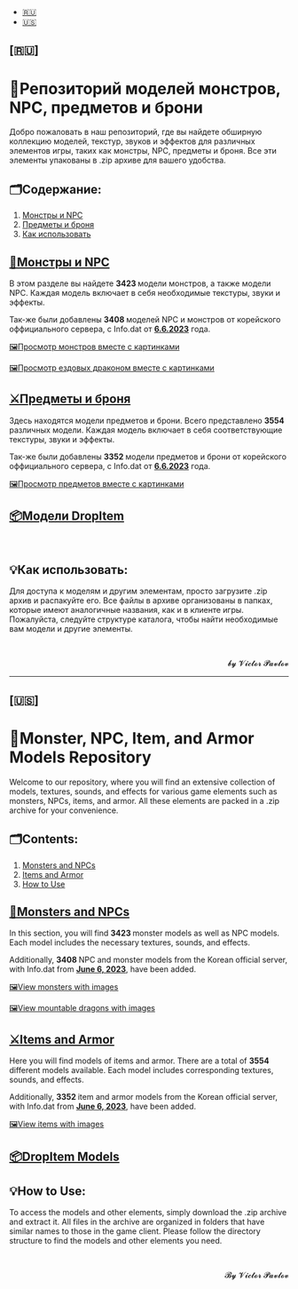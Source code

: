 <ul>
	<li><a href="#RUSSIAN">🇷🇺</a></li>
	<li><a href="#ENGLISH">🇺🇸</a></li>
</ul>

<h2>[🇷🇺]</h2>

<h1>📐Репозиторий моделей монстров, NPC, предметов и брони</h1>

<p>Добро пожаловать в наш репозиторий, где вы найдете обширную коллекцию моделей, текстур, звуков и эффектов для различных элементов игры, таких как монстры, NPC, предметы и броня. Все эти элементы упакованы в .zip архиве для вашего удобства.</p>

<h2>🗂️Содержание:</h2>

<ol>
	<li><a href="#монстры-и-npc">Монстры и NPC</a></li>
	<li><a href="#предметы-и-броня">Предметы и броня</a></li>
	<li><a href="#как-использовать">Как использовать</a></li>
</ol>

<h2><a href="https://github.com/Aksel911/R2-Textures/tree/main/--%3D%3DMONSTER%20ITEM%20ARMOR%20MODELS%20FULL%3D%3D--/%5BKOREA%20OFF%202023%5D%20%D0%9C%D0%BE%D0%B4%D0%B5%D0%BB%D0%B8%20%D0%BC%D0%BE%D0%BD%D1%81%D1%82%D1%80%D0%BE%D0%B2">🧌Монстры и NPC</a></h2>

<p>В этом разделе вы найдете <strong>3423 </strong>модели монстров, а также модели NPC. Каждая модель включает в себя необходимые текстуры, звуки и эффекты.</p>

<p>Так-же были добавлены <strong>3408 </strong>моделей NPC и монстров от корейского оффициального сервера, с Info.dat от <u><strong>6.6.2023</strong></u> года.</p>

<p><a href="https://github.com/Aksel911/R2-Textures/tree/main/--%3D%3DMONSTER%20ITEM%20ARMOR%20MODELS%20FULL%3D%3D--/%5BKOREA%20OFF%202023%5D%20Модели%20монстров/Список%20монстров%20с%20картинками"><u>🖼️Просмотр монстров вместе с картинками</u></a></p>

<p><a href="https://github.com/Aksel911/R2-Textures/tree/main/--%3D%3DMONSTER%20ITEM%20ARMOR%20MODELS%20FULL%3D%3D--/%5BKOREA%20OFF%202023%5D%20Ездовые%20драконы%20(t)"><u>🖼️Просмотр ездовых драконом вместе с картинками</u></a></p>

<h2><a href="https://github.com/Aksel911/R2-Textures/tree/main/--%3D%3DMONSTER%20ITEM%20ARMOR%20MODELS%20FULL%3D%3D--/%5BDISPEL%5D%20%D0%9C%D0%BE%D0%B4%D0%B5%D0%BB%D0%B8%20%D0%BF%D1%80%D0%B5%D0%B4%D0%BC%D0%B5%D1%82%D0%BE%D0%B2%20%D0%B8%20%D0%B1%D1%80%D0%BE%D0%BD%D0%B8">⚔️Предметы и броня</a></h2>

<p>Здесь находятся модели предметов и брони. Всего представлено <strong>3554 </strong>различных модели. Каждая модель включает в себя соответствующие текстуры, звуки и эффекты.</p>

<p>Так-же были добавлены <strong>3352 </strong>модели предметов и брони от корейского оффициального сервера, с Info.dat от <u><strong>6.6.2023</strong></u> года.</p>

<p><a href="https://github.com/Aksel911/R2-Textures/tree/main/--%3D%3DMONSTER%20ITEM%20ARMOR%20MODELS%20FULL%3D%3D--/%5BKOREA%20OFF%202023%5D%20Модели%20предметов%20и%20брони/Список%20предметов%20с%20картинками"><u>🖼️Просмотр предметов вместе с картинками</u></a></p>

<h2><a href="https://github.com/Aksel911/R2-Textures/tree/main/--%3D%3DMONSTER%20ITEM%20ARMOR%20MODELS%20FULL%3D%3D--/%5BKOREA%20OFF%202023%5D%20Модели%20DropItem"><u>📦Модели DropItem</u></a></h2>

<p>&nbsp;</p>

<h2>💡Как использовать:</h2>

<p>Для доступа к моделям и другим элементам, просто загрузите .zip архив и распакуйте его. Все файлы в архиве организованы в папках, которые имеют аналогичные названия, как и в клиенте игры. Пожалуйста, следуйте структуре каталога, чтобы найти необходимые вам модели и другие элементы.</p>

<p>&nbsp;</p>

<p style="text-align:right">𝓫𝔂 𝓥𝓲𝓬𝓽𝓸𝓻 𝓟𝓪𝓿𝓵𝓸𝓿</p>

<hr />
<h2>[🇺🇸]</h2>

<h1>📐Monster, NPC, Item, and Armor Models Repository</h1>

<p>Welcome to our repository, where you will find an extensive collection of models, textures, sounds, and effects for various game elements such as monsters, NPCs, items, and armor. All these elements are packed in a .zip archive for your convenience.</p>

<h2>🗂️Contents:</h2>

<ol>
	<li><a href="#monsters-and-npcs">Monsters and NPCs</a></li>
	<li><a href="#items-and-armor">Items and Armor</a></li>
	<li><a href="#how-to-use">How to Use</a></li>
</ol>

<h2><a href="https://github.com/Aksel911/R2-Textures/tree/main/--%3D%3DMONSTER%20ITEM%20ARMOR%20MODELS%20FULL%3D%3D--/%5BKOREA%20OFF%202023%5D%20%D0%9C%D0%BE%D0%B4%D0%B5%D0%BB%D0%B8%20%D0%BC%D0%BE%D0%BD%D1%81%D1%82%D1%80%D0%BE%D0%B2">🧌Monsters and NPCs</a></h2>

<p>In this section, you will find <strong>3423 </strong>monster models as well as NPC models. Each model includes the necessary textures, sounds, and effects.</p>

<p>Additionally, <strong>3408 </strong>NPC and monster models from the Korean official server, with Info.dat from <strong><u>June 6, 2023</u></strong>, have been added.</p>

<p><a href="https://github.com/Aksel911/R2-Textures/tree/main/--%3D%3DMONSTER%20ITEM%20ARMOR%20MODELS%20FULL%3D%3D--/%5BKOREA%20OFF%202023%5D%20Модели%20монстров/Список%20монстров%20с%20картинками"><u>🖼️View monsters with images</u></a></p>

<p><a href="https://github.com/Aksel911/R2-Textures/tree/main/--%3D%3DMONSTER%20ITEM%20ARMOR%20MODELS%20FULL%3D%3D--/%5BKOREA%20OFF%202023%5D%20Ездовые%20драконы%20(t)"><u>🖼️View mountable dragons with images</u></a></p>

<h2><a href="https://github.com/Aksel911/R2-Textures/tree/main/--%3D%3DMONSTER%20ITEM%20ARMOR%20MODELS%20FULL%3D%3D--/%5BDISPEL%5D%20%D0%9C%D0%BE%D0%B4%D0%B5%D0%BB%D0%B8%20%D0%BF%D1%80%D0%B5%D0%B4%D0%BC%D0%B5%D1%82%D0%BE%D0%B2%20%D0%B8%20%D0%B1%D1%80%D0%BE%D0%BD%D0%B8">⚔️Items and Armor</a></h2>

<p>Here you will find models of items and armor. There are a total of <strong>3554 </strong>different models available. Each model includes corresponding textures, sounds, and effects.</p>

<p>Additionally, <strong>3352 </strong>item and armor models from the Korean official server, with Info.dat from <u><strong>June 6, 2023</strong></u>, have been added.</p>

<p><a href="https://github.com/Aksel911/R2-Textures/tree/main/--%3D%3DMONSTER%20ITEM%20ARMOR%20MODELS%20FULL%3D%3D--/%5BKOREA%20OFF%202023%5D%20Модели%20предметов%20и%20брони/Список%20предметов%20с%20картинками"><u>🖼️View items with images</u></a></p>

<h2><a href="https://github.com/Aksel911/R2-Textures/tree/main/--%3D%3DMONSTER%20ITEM%20ARMOR%20MODELS%20FULL%3D%3D--/%5BKOREA%20OFF%202023%5D%20Модели%20DropItem"><u>📦DropItem Models</u></a></h2>

<h2>💡How to Use:</h2>

<p>To access the models and other elements, simply download the .zip archive and extract it. All files in the archive are organized in folders that have similar names to those in the game client. Please follow the directory structure to find the models and other elements you need.</p>

<p>&nbsp;</p>

<p style="text-align:right">𝓑𝔂 𝓥𝓲𝓬𝓽𝓸𝓻 𝓟𝓪𝓿𝓵𝓸𝓿</p>
